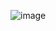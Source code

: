 ![image](https://user-images.githubusercontent.com/11422365/155205618-61d47b12-079d-44c3-b309-ff67e2bb8675.png)
